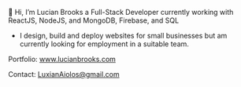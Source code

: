 👋 Hi, 
I’m Lucian Brooks a Full-Stack Developer currently working with ReactJS, NodeJS, and MongoDB, Firebase, and SQL

- I design, build and deploy websites for small businesses but am currently looking for employment in a suitable team.

Portfolio: www.lucianbrooks.com

Contact: LuxianAiolos@gmail.com


